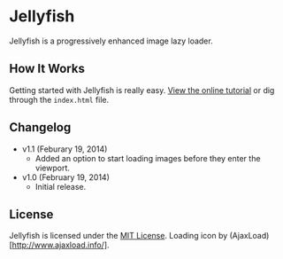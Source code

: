 # Jellyfish
Jellyfish is a progressively enhanced image lazy loader.

## How It Works
Getting started with Jellyfish is really easy. [View the online tutorial](http://cferdinandi.github.com/jellyfish/) or dig through the `index.html` file.

## Changelog
* v1.1 (Feburary 19, 2014)
  * Added an option to start loading images before they enter the viewport.
* v1.0 (February 19, 2014)
  * Initial release.

## License
Jellyfish is licensed under the [MIT License](http://gomakethings.com/mit/). Loading icon by (AjaxLoad)[http://www.ajaxload.info/].